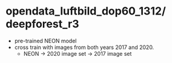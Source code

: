 # opendata_luftbild_dop60_1312/ deepforest_r3

- pre-trained NEON model
- cross train with images from both years 2017 and 2020.
  - NEON -> 2020 image set -> 2017 image set